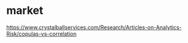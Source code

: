 # market

https://www.crystalballservices.com/Research/Articles-on-Analytics-Risk/copulas-vs-correlation

